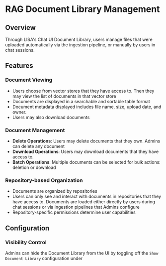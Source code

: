# RAG Document Library Management

## Overview

Through LISA's Chat UI Document Library, users manage files that were uploaded automatically via the ingestion pipeline,
or manually by users in chat sessions.

## Features

### Document Viewing

- Users choose from vector stores that they have access to. Then they may view the list of documents in that vector
  store
- Documents are displayed in a searchable and sortable table format
- Document metadata displayed includes file name, size, upload date, and owner.
- Users may also download documents

### Document Management

- **Delete Operations**: Users may delete documents that they own. Admins can delete any document
- **Download Operations**: Users may download documents that they have access to.
- **Batch Operations**: Multiple documents can be selected for bulk actions: deletion or download

### Repository-based Organization

- Documents are organized by repositories
- Users can only see and interact with documents in repositories that they have access to. Documents are loaded either
  directly by users during chat sessions or via ingestion pipelines that Admins configure
- Repository-specific permissions determine user capabilities

## Configuration

### Visibility Control

Admins can hide the Document Library from the UI by toggling off the `Show Document Library` configuration
under
